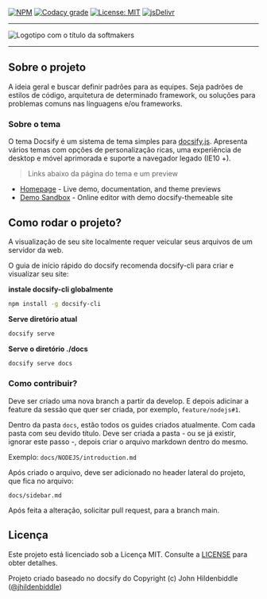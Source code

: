 [![NPM](https://img.shields.io/npm/v/docsify-themeable.svg?style=flat-square)](https://www.npmjs.com/package/docsify-themeable)
[![Codacy grade](https://img.shields.io/codacy/grade/860d40719cbd4e0f91e145b87ec7c29a.svg?style=flat-square)](https://www.codacy.com/app/jhildenbiddle/docsify-themeable?utm_source=github.com&amp;utm_medium=referral&amp;utm_content=jhildenbiddle/docsify-themeable&amp;utm_campaign=Badge_Grade)
[![License: MIT](https://img.shields.io/badge/License-MIT-yellow.svg?style=flat-square)](https://github.com/jhildenbiddle/docsify-themeable/blob/master/LICENSE)
[![jsDelivr](https://data.jsdelivr.com/v1/package/npm/docsify-themeable/badge)](https://www.jsdelivr.com/package/npm/docsify-themeable)

----

![Logotipo com o título da softmakers](https://camo.githubusercontent.com/ba40b51b26b675946cc60288f1253d77e467682ce43543c070d230764eebcace/68747470733a2f2f7777772e736f66746d616b6572732e636f6d2e62722f6173736574732f696d672f6c6f676f7469706f31347878686470692e706e67)

---
## Sobre o projeto

A ideia geral e buscar definir padrões para as equipes. Seja padrões de estilos de código, arquitetura de determinado framework, ou soluções para problemas comuns nas línguagens e/ou frameworks.

### Sobre o tema

O tema Docsify é um sistema de tema simples para [docsify.js](docsify.js.org). Apresenta vários temas com opções de personalização ricas, uma experiência de desktop e móvel aprimorada e suporte a navegador legado (IE10 +).

> Links abaixo da página do tema e um preview

- [Homepage](https://jhildenbiddle.github.io/docsify-themeable) - Live demo, documentation, and theme previews
- [Demo Sandbox](https://codesandbox.io/s/xv36w4695o) - Online editor with demo docsify-themeable site

## Como rodar o projeto?

A visualização de seu site localmente requer veicular seus arquivos de um servidor da web.

O guia de início rápido do docsify recomenda docsify-cli para criar e visualizar seu site:

**instale docsify-cli globalmente**

```bash
npm install -g docsify-cli
```

**Serve diretório atual**

```bash
docsify serve
```

**Serve o diretório ./docs**

```bash
docsify serve docs
```

### Como contribuir?

Deve ser criado uma nova branch a partir da develop. E depois adicinar a feature da sessão que quer ser criada, por exemplo, `feature/nodejs#1`.

Dentro da pasta `docs`, estão todos os guides criados atualmente. Com cada pasta com seu devido título.
Deve ser criada a pasta - ou se já existir, ignorar este passo -, depois criar o arquivo markdown dentro do mesmo.

Exemplo: `docs/NODEJS/introduction.md`

Após criado o arquivo, deve ser adicionado no header lateral do projeto, que fica no arquivo:

`docs/sidebar.md`

Após feita a alteração, solicitar pull request, para a branch main.

## Licença

Este projeto está licenciado sob a Licença MIT. Consulte a [LICENSE](https://github.com/BrSoftMakers/coding-guidelines/blob/main/LICENSE) para obter detalhes.

Projeto criado baseado no docsify do Copyright (c) John Hildenbiddle ([@jhildenbiddle](https://twitter.com/jhildenbiddle))

